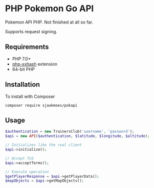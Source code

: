 # PHP Pokemon Go API

Pokemon API PHP.
Not finished at all so far.

Supports request signing.

## Requirements

- PHP 7.0+
- [php-xxhash](https://github.com/MatthewKingDev/php-xxhash) extension
- 64-bit PHP

## Installation

To install with Composer

```composer require sjaakmoes/pokapi```

## Usage
```php
$authentication = new TrainersClub('username', 'password');
$api = new API($authentication, $latitude, $longitude, $altitude);

// Initializes like the real client
$api->initialize();

// Accept ToS
$api->acceptTerms();

// Execute operation
$getPlayerResponse = $api->getPlayerData();
$mapObjects = $api->getMapObjects();
```
